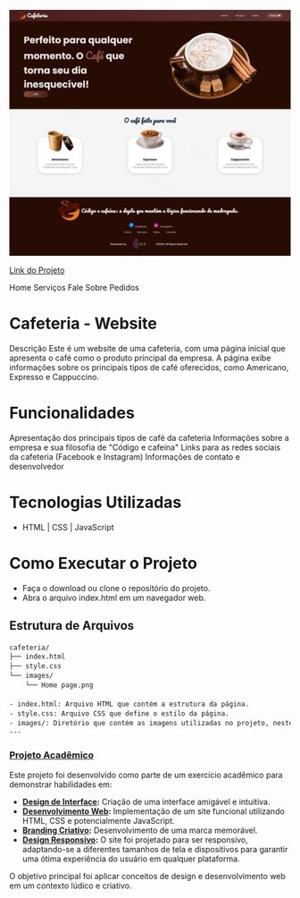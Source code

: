 ![site_cafeteria.jpg](https://github.com/FernandoJesuss/cafeteria/blob/main/img/Home%20page.png)

[Link do Projeto](https://fernandojesuss.github.io/cafeteria/)

Home Serviços Fale Sobre Pedidos

# Cafeteria - Website

Descrição
Este é um website de uma cafeteria, com uma página inicial que apresenta o café como o produto principal da empresa. A página exibe informações sobre os principais tipos de café oferecidos, como Americano, Expresso e Cappuccino.


# Funcionalidades
Apresentação dos principais tipos de café da cafeteria
Informações sobre a empresa e sua filosofia de "Código e cafeína"
Links para as redes sociais da cafeteria (Facebook e Instagram)
Informações de contato e desenvolvedor

# Tecnologias Utilizadas
- HTML | CSS | JavaScript

# Como Executar o Projeto
- Faça o download ou clone o repositório do projeto.
- Abra o arquivo index.html em um navegador web.

## Estrutura de Arquivos
```sh
cafeteria/
├── index.html
├── style.css
└── images/
    └── Home page.png
    
- index.html: Arquivo HTML que contém a estrutura da página.
- style.css: Arquivo CSS que define o estilo da página.
- images/: Diretório que contém as imagens utilizadas no projeto, neste caso, a imagem da página inicial.
---

````
### [Projeto Acadêmico](pplx://action/followup)

Este projeto foi desenvolvido como parte de um exercício acadêmico para demonstrar habilidades em:

- **[Design de Interface](pplx://action/followup):** Criação de uma interface amigável e intuitiva.
- **[Desenvolvimento Web](pplx://action/followup):** Implementação de um site funcional utilizando HTML, CSS e potencialmente JavaScript.
- **[Branding Criativo](pplx://action/followup):** Desenvolvimento de uma marca memorável.
- **[Design Responsivo](pplx://action/followup):** O site foi projetado para ser responsivo, adaptando-se a diferentes tamanhos de tela e dispositivos para garantir uma ótima experiência do usuário em qualquer plataforma.

O objetivo principal foi aplicar conceitos de design e desenvolvimento web em um contexto lúdico e criativo.






















